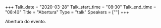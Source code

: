 +++
Talk_date = "2020-03-28"
Talk_start_time = "08:30"
Talk_end_time = "08:40"
Title = "Abertura"
Type = "talk"
Speakers = [""]
+++

Abertura do evento.
